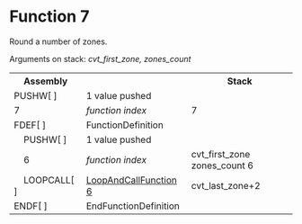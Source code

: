 # Function 7

Round a number of zones.

Arguments on stack: _cvt_first_zone, zones_count_

<table>
<tr><th>Assembly</th><th></th><th>Stack</th></tr>
<tr><td>PUSHW[ ]</td><td>1 value pushed</td></tr>
<tr><td>7</td><td><em>function index</em></td><td>7</td></tr>
<tr><td>FDEF[ ]</td><td>FunctionDefinition</td></tr>
<tr><td>    PUSHW[ ]</td><td>1 value pushed</td></tr>
<tr><td>    6</td><td><em>function index</em></td><td>cvt_first_zone zones_count 6</td></tr>
<tr><td>    LOOPCALL[ ]</td><td><a href="fdef6.md">LoopAndCallFunction 6</a></td><td>cvt_last_zone+2</td></tr>
<tr><td>ENDF[ ]</td><td>EndFunctionDefinition</td></tr>
</table>
